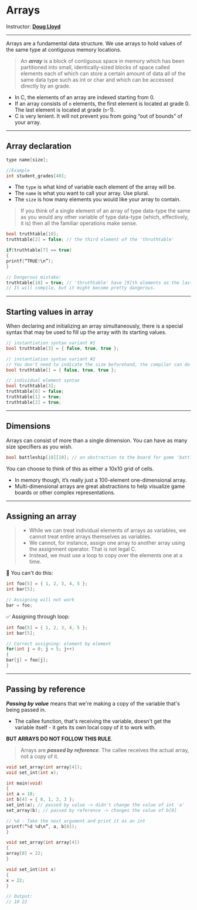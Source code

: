 # Arrays

Instructor: **[Doug Lloyd](https://github.com/dlloyd09)**

---

Arrays are a fundamental data structure. We use arrays to hold values of the same type at
contiguous memory locations.

> An **_array_** is a block of contiguous
> space in memory which has been partitioned into
> small, identically-sized blocks of
> space called elements each of which can store a certain
> amount of data all of the same data type such as
>  int or char and which can be accessed directly
> by an grade.

- In C, the elements of an array are indexed starting
from 0.
- If an array consists of ```n``` elements, the first element
is located at grade 0. The last element is located at
grade (```n```-1).
- C is very lenient. It will not prevent you from going
“out of bounds” of your array.

---

## Array declaration

```c
type name[size];

//Example
int student_grades[40];
```

- The ```type``` is what kind of variable each element of the
array will be.
- The ```name``` is what you want to call your array. Use plural.
- The ```size``` is how many elements you would like your
array to contain.

> If you think of a single element of an array of type
> data-type the same as you would any other
> variable of type data-type (which, effectively, it
> is) then all the familiar operations make sense.

```c
bool truthtable[10];
truthtable[2] = false; // the third element of the 'thruthtable'

if(truthtable[7] == true)
{
printf(“TRUE!\n”);
}

// Dangerous mistake:
truthtable[10] = true; // 'thruthtable' have [9]th elements as the last one.
// It will compile, but it might become pretty dangerous.
```

---

## Starting values in array

When declaring and initializing an array
simultaneously, there is a special syntax that may
be used to fill up the array with its starting values.

```c
// instantiation syntax variant #1
bool truthtable[3] = { false, true, true };

// instantiation syntax variant #2
// You don't need to indicate the size beforehand, the compiler can do it for you.
bool truthtable[] = { false, true, true };

// individual element syntax
bool truthtable[3];
truthtable[0] = false;
truthtable[1] = true;
truthtable[2] = true;
```

---

## Dimensions

Arrays can consist of more than a single dimension.
You can have as many size specifiers as you wish.

```c
bool battleship[10][10]; // an abstraction to the board for game 'battleship'
```

You can choose to think of this as either a 10x10
grid of cells.
- In memory though, it’s really just a 100-element one-dimensional array.
- Multi-dimensional arrays are great abstractions to help
visualize game boards or other complex
representations.

---

## Assigning an array

> - While we can treat individual elements of arrays as
variables, we cannot treat entire arrays themselves
as variables.
> - We cannot, for instance, assign one array to
another array using the assignment operator. That is not
legal C.
> - Instead, we must use a loop to copy over the
elements one at a time.

🚫 You can't do this:

```c
int foo[5] = { 1, 2, 3, 4, 5 };
int bar[5];

// Assigning will not work
bar = foo;
```

✅ Assigning through loop:

```c
int foo[5] = { 1, 2, 3, 4, 5 };
int bar[5];

// Correct assigning: element by element
for(int j = 0; j < 5; j++)
{
bar[j] = foo[j];
}
```

---

## Passing by reference

**_Passing by value_** means that we're making a copy of the variable that's being passed in.
- The callee function, that's receiving the variable, doesn't get the variable itself - it gets its own local copy
of it to work with.

**BUT ARRAYS DO NOT FOLLOW THIS RULE**.

> Arrays are **_passed by reference_**. The callee receives the actual array, not a copy of it.

```c
void set_array(int array[4]);
void set_int(int x);

int main(void)
{
int a = 10;
int b[4] = { 0, 1, 2, 3 };
set_int(a); // passed by value -> didn't change the value of int 'a'
set_array(b); // passed by reference -> changes the value of b[0]

// %d - Take the next argument and print it as an int
printf(“%d %d\n”, a, b[0]);
}

void set_array(int array[4])
{
array[0] = 22;
}

void set_int(int x)
{
x = 22;
}

// Output:
// 10 22
```